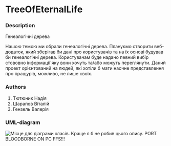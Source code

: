 # TreeOfEternalLife

### Description

Генеалогічні дерева

Нашою темою ми обрали генеалогічні дерева. 
Плануємо створити веб-додаток, який зберігав би дані про користувачів та на їх основі будував би генеалогічні дерева.
Користувачам буде надано певний вибір стововно інформації яку вони хочуть та/або можуть переглянути.
Даний проект орієнтований на людей, які хотіли б мати наочне представлення про пращурів, можливо, не лише своїх.

### Authors


1. Тютюник Надія
2. Шарапов Віталій
3. Гензель Валерія

### UML-diagram

![Місце для діаграми класів. Краще я б не робив цього опису. PORT BLOODBORNE ON PC FFS!!!](http://i.imgur.com/4aujgqt.png)
